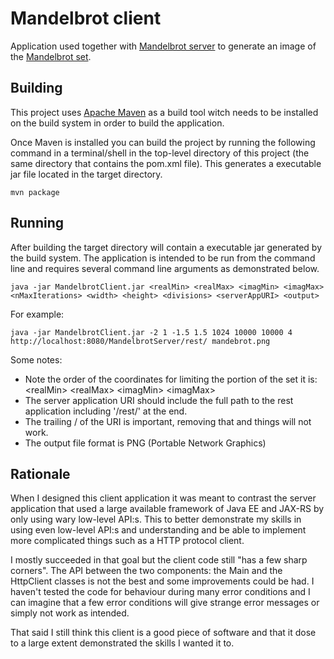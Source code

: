 # Mandelbrot client

Application used together with [Mandelbrot server][SERVER] to generate an image of the [Mandelbrot set][WIKI_MS].

## Building

This project uses [Apache Maven][MVN] as a build tool witch needs to be installed on the build system in
order to build the application.

Once Maven is installed you can build the project by running the following command in a terminal/shell in
the top-level directory of this project (the same directory that contains the pom.xml file). This generates
a executable jar file located in the target directory.

```
mvn package
```

## Running

After building the target directory will contain a executable jar generated by the build system. The application
is intended to be run from the command line and requires several command line arguments as demonstrated below.

```
java -jar MandelbrotClient.jar <realMin> <realMax> <imagMin> <imagMax> <nMaxIterations> <width> <height> <divisions> <serverAppURI> <output>
```

For example:

```
java -jar MandelbrotClient.jar -2 1 -1.5 1.5 1024 10000 10000 4 http://localhost:8080/MandelbrotServer/rest/ mandebrot.png 
```

Some notes:
- Note the order of the coordinates for limiting the portion of the set it is:
	&lt;realMin&gt; &lt;realMax&gt; &lt;imagMin&gt; &lt;imagMax&gt;
- The server application URI should include the full path to the rest application including '/rest/' at the end.
- The trailing / of the URI is important, removing that and things will not work.
- The output file format is PNG (Portable Network Graphics)

## Rationale

When I designed this client application it was meant to contrast the server application that used a large available
framework of Java EE and JAX-RS by only using wary low-level API:s. This to better demonstrate my skills in
using even low-level API:s and understanding and be able to implement more complicated things such as a HTTP
protocol client.

I mostly succeeded in that goal but the client code still "has a few sharp corners". The API between the two
components: the Main and the HttpClient classes is not the best and some improvements could be had. I haven't
tested the code for behaviour during many error conditions and I can imagine that a few error conditions will
give strange error messages or simply not work as intended.

That said I still think this client is a good piece of software and that it dose to a large extent demonstrated the skills
I wanted it to. 

[SERVER]: https://github.com/riccetn/MandelbrotServer
[WIKI_MS]: https://en.wikipedia.org/wiki/Mandelbrot_set
[MVN]: https://maven.apache.org/
